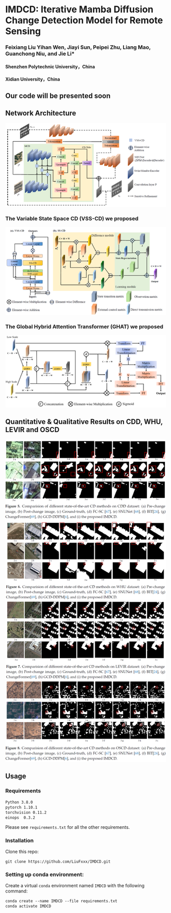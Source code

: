 # IMDCD: Iterative Mamba Diffusion Change Detection Model for Remote Sensing
### Feixiang Liu Yihan Wen, Jiayi Sun, Peipei Zhu, Liang Mao, Guanchong Niu, and Jie Li*

#### Shenzhen Polytechnic University，China
#### Xidian University，China
## Our code will be presented soon

## Network Architecture
![输入图片说明](photos/network.png)
### The Variable State Space CD (VSS-CD) we proposed
![输入图片说明](photos/vsscd.png)
### The Global Hybrid Attention Transformer (GHAT) we proposed
![输入图片说明](photos/ghat.png)
## Quantitative & Qualitative Results on CDD, WHU, LEVIR and OSCD
![输入图片说明](photos/cdd.png)
![输入图片说明](photos/whu.png)
![输入图片说明](photos/levir.png)
![输入图片说明](photos/oscd.png)
##  Usage
### Requirements
```
Python 3.8.0
pytorch 1.10.1
torchvision 0.11.2
einops  0.3.2
```
Please see ```requirements.txt``` for all the other requirements.
### Installation
Clone this repo:
```
git clone https://github.com/LiuFxxx/IMDCD.git
```
### Setting up conda environment:
Create a virtual ```conda``` environment named ```IMDCD``` with the following command:
```
conda create --name IMDCD --file requirements.txt
conda activate IMDCD
```

